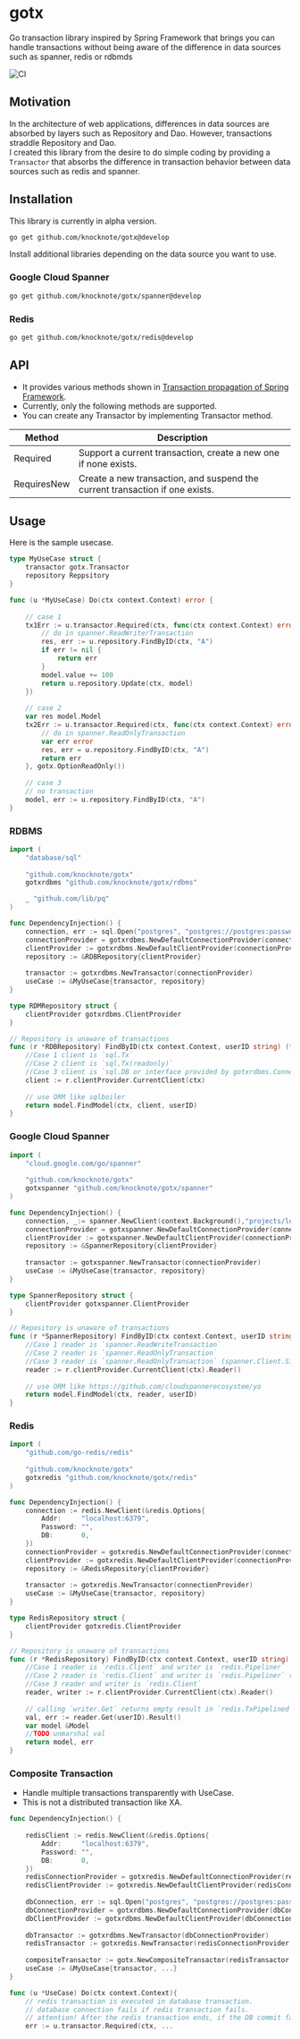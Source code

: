 # gotx

Go transaction library inspired by Spring Framework that brings you can handle transactions without being aware of the difference in data sources such as spanner, redis or rdbmds

![CI](https://github.com/knocknote/gotx/workflows/CI/badge.svg?branch=develop)

## Motivation

In the architecture of web applications, differences in data sources are absorbed by layers such as Repository and Dao.
However, transactions straddle Repository and Dao.  
I created this library from the desire to do simple coding by providing a `Transactor` that absorbs the difference in transaction behavior between data sources such as redis and spanner.

## Installation

This library is currently in alpha version.

```sh
go get github.com/knocknote/gotx@develop 
```

Install additional libraries depending on the data source you want to use.

### Google Cloud Spanner

```sh
go get github.com/knocknote/gotx/spanner@develop 
```

### Redis

```sh
go get github.com/knocknote/gotx/redis@develop 
```

## API

* It provides various methods shown in [Transaction propagation of Spring Framework](https://docs.spring.io/spring-framework/docs/current/javadoc-api/org/springframework/transaction/annotation/Propagation.html).
* Currently, only the following methods are supported.
* You can create any Transactor by implementing Transactor method.

| Method | Description |
|--------|----------|
| Required | Support a current transaction, create a new one if none exists. |
| RequiresNew | Create a new transaction, and suspend the current transaction if one exists. |

## Usage

Here is the sample usecase.

```go
type MyUseCase struct {
    transactor gotx.Transactor
    repository Reppsitory
}

func (u *MyUseCase) Do(ctx context.Context) error {
    
    // case 1
    tx1Err := u.transactor.Required(ctx, func(ctx context.Context) error {
        // do in spanner.ReadWriterTransaction
        res, err := u.repository.FindByID(ctx, "A") 
        if err != nil {
            return err 
        }   
        model.value += 100
        return u.repository.Update(ctx, model) 
    })
    
    // case 2
    var res model.Model 
    tx2Err := u.transactor.Required(ctx, func(ctx context.Context) error {
        // do in spanner.ReadOnlyTransaction
        var err error
        res, err = u.repository.FindByID(ctx, "A") 
        return err
    }, gotx.OptionReadOnly())
    
    // case 3
    // no transaction     
    model, err := u.repository.FindByID(ctx, "A") 
}
```

### RDBMS

```go
import (
    "database/sql"
    
    "github.com/knocknote/gotx"
    gotxrdbms "github.com/knocknote/gotx/rdbms"

    _ "github.com/lib/pq"
)

func DependencyInjection() {
    connection, err := sql.Open("postgres", "postgres://postgres:password@localhost/testdb?sslmode=disable")
    connectionProvider = gotxrdbms.NewDefaultConnectionProvider(connection)
    clientProvider := gotxrdbms.NewDefaultClientProvider(connectionProvider)
    repository := &RDBRepository{clientProvider}
    
    transactor := gotxrdbms.NewTransactor(connectionProvider)
    useCase := &MyUseCase{transactor, repository}
}

type RDMRepository struct {
    clientProvider gotxrdbms.ClientProvider
}

// Repository is unaware of transactions
func (r *RDBRepository) FindByID(ctx context.Context, userID string) (*model.Model, error) {
    //Case 1 client is `sql.Tx`
    //Case 2 client is `sql.Tx(readonly)` 
    //Case 3 client is `sql.DB or interface provided by gotxrdbms.ConnectionProvider `
    client := r.clientProvider.CurrentClient(ctx)
        
    // use ORM like sqlboiler
    return model.FindModel(ctx, client, userID)
}
```

### Google Cloud Spanner

```go
import (
    "cloud.google.com/go/spanner"
    
    "github.com/knocknote/gotx"
    gotxspanner "github.com/knocknote/gotx/spanner"
)

func DependencyInjection() {
    connection, _:= spanner.NewClient(context.Background(),"projects/local-project/instances/test-instance/databases/test-database")
    connectionProvider = gotxspanner.NewDefaultConnectionProvider(connection)
    clientProvider := gotxspanner.NewDefaultClientProvider(connectionProvider)
    repository := &SpannerRepository{clientProvider}
    
    transactor := gotxspanner.NewTransactor(connectionProvider)
    useCase := &MyUseCase{transactor, repository}
}

type SpannerRepository struct {
    clientProvider gotxspanner.ClientProvider
}

// Repository is unaware of transactions
func (r *SpannerRepository) FindByID(ctx context.Context, userID string) (*model.Model, error)  {
    //Case 1 reader is `spanner.ReadWriteTransaction` 
    //Case 2 reader is `spanner.ReadOnlyTransaction` 
    //Case 3 reader is `spanner.ReadOnlyTransaction` (spanner.Client.Single())
    reader := r.clientProvider.CurrentClient(ctx).Reader()
        
    // use ORM like https://github.com/cloudspannerecosystem/yo
    return model.FindModel(ctx, reader, userID)
}
```

### Redis

```go
import (
    "github.com/go-redis/redis"
    
    "github.com/knocknote/gotx"
    gotxredis "github.com/knocknote/gotx/redis"
)

func DependencyInjection() {
    connection := redis.NewClient(&redis.Options{
        Addr:     "localhost:6379",
        Password: "",
        DB:       0,
    })
    connectionProvider = gotxredis.NewDefaultConnectionProvider(connection)
    clientProvider := gotxredis.NewDefaultClientProvider(connectionProvider)
    repository := &RedisRepository{clientProvider}
    
    transactor := gotxredis.NewTransactor(connectionProvider)
    useCase := &MyUseCase{transactor, repository}
}

type RedisRepository struct {
    clientProvider gotxredis.ClientProvider
}

// Repository is unaware of transactions
func (r *RedisRepository) FindByID(ctx context.Context, userID string) (*model.Model, error)  {
    //Case 1 reader is `redis.Client` and writer is `redis.Pipeliner` 
    //Case 2 reader is `redis.Client` and writer is `redis.Pipeliner` read only option is unsupported 
    //Case 3 reader and writer is `redis.Client`
    reader, writer := r.clientProvider.CurrentClient(ctx).Reader()
    
    // calling `writer.Get` returns empty result in `redis.TxPipelined` so use reader to use get item.
    val, err := reader.Get(userID).Result()
    var model &Model
    //TODO unmarshal val
    return model, err
}
```

### Composite Transaction

* Handle multiple transactions transparently with UseCase.
* This is not a distributed transaction like XA.

```go
func DependencyInjection() {
   
    redisClient := redis.NewClient(&redis.Options{
        Addr:     "localhost:6379",
        Password: "",
        DB:       0,
    })
    redisConnectionProvider = gotxredis.NewDefaultConnectionProvider(redisClient)
    redisClientProvider := gotxredis.NewDefaultClientProvider(redisConnectionProvider)
    
    dbConnection, err := sql.Open("postgres", "postgres://postgres:password@localhost/testdb?sslmode=disable")
    dbConnectionProvider = gotxrdbms.NewDefaultConnectionProvider(dbConnection)
    dbClientProvider := gotxrdbms.NewDefaultClientProvider(dbConnectionProvider)
    
    dbTransactor := gotxrdbms.NewTransactor(dbConnectionProvider)    
    redisTransactor := gotxredis.NewTransactor(redisConnectionProvider)
       
    compositeTransactor := gotx.NewCompositeTransactor(redisTransactor, dbTransactor)
    useCase := &MyUseCase{transactor, ...}
}

func (u *UseCase) Do(ctx context.Context){
    // redis transaction is executed in database transaction.
    // database connection fails if redis transaction fails.
    // attention! After the redis transaction ends, if the DB commit fails, redis and DB will not match
    err := u.transactor.Required(ctx, ... 
```

